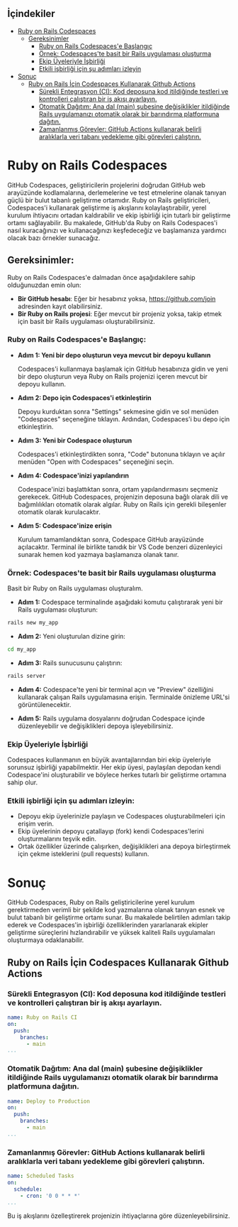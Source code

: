 ## İçindekiler
- [Ruby on Rails Codespaces](#ruby-on-rails-codespaces)
  - [Gereksinimler](#gereksinimler)
    - [Ruby on Rails Codespaces'e Başlangıç](#ruby-on-rails-codespaces-e-baslangic)
    - [Örnek: Codespaces'te basit bir Rails uygulaması oluşturma](#ornek-codespaces-te-basit-bir-rails-uygulamasi-olusturma)
    - [Ekip Üyeleriyle İşbirliği](#ekip-uyeleriyle-isbirligi)
    - [Etkili işbirliği için şu adımları izleyin](#etkili-isbirligi-icin-su-adimlari-izleyin)
- [Sonuç](#sonuc)
  - [Ruby on Rails İçin Codespaces Kullanarak Github Actions](#ruby-on-rails-icin-codespaces-kullanarak-github-actions)
    - [Sürekli Entegrasyon (CI): Kod deposuna kod itildiğinde testleri ve kontrolleri çalıştıran bir iş akışı ayarlayın.](#surekli-entegrasyon-ci-kod-deposuna-kod-itildiginde-testleri-ve-kontrolleri-calistiran-bir-is-akisi-ayarlayin)
    - [Otomatik Dağıtım: Ana dal (main) şubesine değişiklikler itildiğinde Rails uygulamanızı otomatik olarak bir barındırma platformuna dağıtın.](#otomatik-dagitim-ana-dal-main-subesine-degisiklikler-itildiginde-rails-uygulamanizi-otomatik-olarak-bir-barindirma-platformuna-dagitin)
    - [Zamanlanmış Görevler: GitHub Actions kullanarak belirli aralıklarla veri tabanı yedekleme gibi görevleri çalıştırın.](#zamanlanmis-gorevler-github-actions-kullanarak-belirli-araliklarla-veri-tabani-yedekleme-gibi-gorevleri-calistirin)

# Ruby on Rails Codespaces

GitHub Codespaces, geliştiricilerin projelerini doğrudan GitHub web arayüzünde kodlamalarına, derlemelerine ve test etmelerine olanak tanıyan güçlü bir bulut tabanlı geliştirme ortamıdır. Ruby on Rails geliştiricileri, Codespaces'i kullanarak geliştirme iş akışlarını kolaylaştırabilir, yerel kurulum ihtiyacını ortadan kaldırabilir ve ekip işbirliği için tutarlı bir geliştirme ortamı sağlayabilir. Bu makalede, GitHub'da Ruby on Rails Codespaces'i nasıl kuracağınızı ve kullanacağınızı keşfedeceğiz ve başlamanıza yardımcı olacak bazı örnekler sunacağız.

## Gereksinimler:

Ruby on Rails Codespaces'e dalmadan önce aşağıdakilere sahip olduğunuzdan emin olun:

- **Bir GitHub hesabı**: Eğer bir hesabınız yoksa, https://github.com/join adresinden kayıt olabilirsiniz.
- **Bir Ruby on Rails projesi**: Eğer mevcut bir projeniz yoksa, takip etmek için basit bir Rails uygulaması oluşturabilirsiniz.

### Ruby on Rails Codespaces'e Başlangıç:

- **Adım 1: Yeni bir depo oluşturun veya mevcut bir depoyu kullanın**
  
  Codespaces'i kullanmaya başlamak için GitHub hesabınıza gidin ve yeni bir depo oluşturun veya Ruby on Rails projenizi içeren mevcut bir depoyu kullanın.

- **Adım 2: Depo için Codespaces'i etkinleştirin**
  
  Depoyu kurduktan sonra "Settings" sekmesine gidin ve sol menüden "Codespaces" seçeneğine tıklayın. Ardından, Codespaces'i bu depo için etkinleştirin.

- **Adım 3: Yeni bir Codespace oluşturun**
  
  Codespaces'i etkinleştirdikten sonra, "Code" butonuna tıklayın ve açılır menüden "Open with Codespaces" seçeneğini seçin.

- **Adım 4: Codespace'inizi yapılandırın**
  
  Codespace'inizi başlattıktan sonra, ortam yapılandırmasını seçmeniz gerekecek. GitHub Codespaces, projenizin deposuna bağlı olarak dili ve bağımlılıkları otomatik olarak algılar. Ruby on Rails için gerekli bileşenler otomatik olarak kurulacaktır.

- **Adım 5: Codespace'inize erişin**
  
  Kurulum tamamlandıktan sonra, Codespace GitHub arayüzünde açılacaktır. Terminal ile birlikte tanıdık bir VS Code benzeri düzenleyici sunarak hemen kod yazmaya başlamanıza olanak tanır.

### Örnek: Codespaces'te basit bir Rails uygulaması oluşturma

Basit bir Ruby on Rails uygulaması oluşturalım.

- **Adım 1:** Codespace terminalinde aşağıdaki komutu çalıştırarak yeni bir Rails uygulaması oluşturun:

```sh
rails new my_app
```

- **Adım 2:** Yeni oluşturulan dizine girin:

```sh
cd my_app
```

- **Adım 3:** Rails sunucusunu çalıştırın:

```sh
rails server
```

- **Adım 4:** Codespace'te yeni bir terminal açın ve "Preview" özelliğini kullanarak çalışan Rails uygulamasına erişin. Terminalde önizleme URL'si görüntülenecektir.

- **Adım 5:** Rails uygulama dosyalarını doğrudan Codespace içinde düzenleyebilir ve değişiklikleri depoya işleyebilirsiniz.

### Ekip Üyeleriyle İşbirliği

Codespaces kullanmanın en büyük avantajlarından biri ekip üyeleriyle sorunsuz işbirliği yapabilmektir. Her ekip üyesi, paylaşılan depodan kendi Codespace'ini oluşturabilir ve böylece herkes tutarlı bir geliştirme ortamına sahip olur.

### Etkili işbirliği için şu adımları izleyin:

- Depoyu ekip üyelerinizle paylaşın ve Codespaces oluşturabilmeleri için erişim verin.
- Ekip üyelerinin depoyu çatallayıp (fork) kendi Codespaces'lerini oluşturmalarını teşvik edin.
- Ortak özellikler üzerinde çalışırken, değişiklikleri ana depoya birleştirmek için çekme isteklerini (pull requests) kullanın.

# Sonuç

GitHub Codespaces, Ruby on Rails geliştiricilerine yerel kurulum gerektirmeden verimli bir şekilde kod yazmalarına olanak tanıyan esnek ve bulut tabanlı bir geliştirme ortamı sunar. Bu makalede belirtilen adımları takip ederek ve Codespaces'in işbirliği özelliklerinden yararlanarak ekipler geliştirme süreçlerini hızlandırabilir ve yüksek kaliteli Rails uygulamaları oluşturmaya odaklanabilir.

## Ruby on Rails İçin Codespaces Kullanarak Github Actions

### Sürekli Entegrasyon (CI): Kod deposuna kod itildiğinde testleri ve kontrolleri çalıştıran bir iş akışı ayarlayın.

```yaml
name: Ruby on Rails CI
on:
  push:
    branches:
      - main
...
```

### Otomatik Dağıtım: Ana dal (main) şubesine değişiklikler itildiğinde Rails uygulamanızı otomatik olarak bir barındırma platformuna dağıtın.

```yaml
name: Deploy to Production
on:
  push:
    branches:
      - main
...
```

### Zamanlanmış Görevler: GitHub Actions kullanarak belirli aralıklarla veri tabanı yedekleme gibi görevleri çalıştırın.

```yaml
name: Scheduled Tasks
on:
  schedule:
    - cron: '0 0 * * *'
...
```

Bu iş akışlarını özelleştirerek projenizin ihtiyaçlarına göre düzenleyebilirsiniz.

